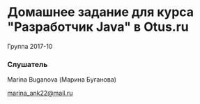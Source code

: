 # Домашнее задание для курса "Разработчик Java" в Otus.ru

Группа 2017-10

### Слушатель
Marina Buganova (Марина Буганова)

marina_ank22@mail.ru
